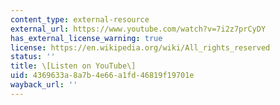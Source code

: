 ```yaml
---
content_type: external-resource
external_url: https://www.youtube.com/watch?v=7i2z7prCyDY
has_external_license_warning: true
license: https://en.wikipedia.org/wiki/All_rights_reserved
status: ''
title: \[Listen on YouTube\]
uid: 4369633a-8a7b-4e66-a1fd-46819f19701e
wayback_url: ''
---
```

